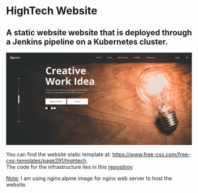# HighTech Website
## A static website website that is deployed through a Jenkins pipeline on a Kubernetes cluster. <br />

![hightech website screenshot](./images/hightech-website.png)

You can find the website static template at: https://www.free-css.com/free-css-templates/page291/hightech. <br />
The code for the infrastructure lies in this [repositroy](https://github.com/andrew-anter/hightech-app-Infrastructure/)

<ins>Note:</ins> I am using nginx:alpine image for nginx web server to host the website.




